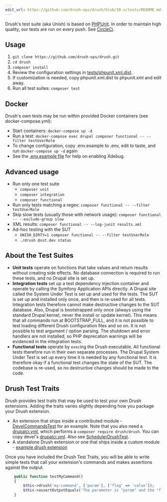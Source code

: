 ```yaml
---
edit_url: https://github.com/drush-ops/drush/blob/10.x/tests/README.md
---
```

Drush's test suite (aka Unish) is based on [PHPUnit](http://www.phpunit.de). In order to maintain
high quality, our tests are run on every push. See [CircleCi](https://circleci.com/gh/drush-ops/drush).

## Usage
1. `git clone https://github.com/drush-ops/drush.git`
1. `cd drush`
1. `composer install`
1. Review the configuration settings in [tests/phpunit.xml.dist](https://github.com/drush-ops/drush/blob/10.x/tests/phpunit.xml.dist). 
1. If customization is needed, copy phpunit.xml.dist to phpunit.xml and edit away.
1. Run all test suites: `composer test`

## Docker
Drush's own tests may be run within provided Docker containers (see docker-compose.yml):

- Start containers: `docker-compose up -d`
- Run a test: `docker-compose exec drupal composer functional -- --filter testUserRole`
- To change configuration, copy .env.example to .env, edit to taste, and run `docker-compose up -d` again
- See the [.env.example file](https://github.com/drush-ops/drush/blob/10.x/.env.example) for help on enabling Xdebug.

## Advanced usage
- Run only one test suite
    - `composer unit`
    - `composer integration`
    - `composer functional`
- Run only tests matching a regex: `composer functional -- --filter testUserRole`
- Skip slow tests (usually those with network usage): `composer functional -- --exclude-group slow`
- XML results: `composer functional -- --log-junit results.xml`
- Ad-hoc testing with the SUT
  - `UNISH_DIRTY=1 composer functional -- --filter testUserRole`
  - `./drush @sut.dev status`

## About the Test Suites
- **Unit tests** operate on functions that take values and return results without creating side effects. No database connection is required to run these tests, and no Drupal site is set up.
- **Integration tests** set up a test dependency injection container and operate by calling the Symfony Application APIs directly. A Drupal site called the System Under Test is set up and used for the tests. The SUT is set up and installed only once, and then is re-used for all tests. Integration tests therefore cannot make destructive changes to the SUT database. Also, Drupal is bootstrapped only once (always using the standard Drupal kernel, never the install or update kernel). This means that all commands run at BOOTSTRAP_FULL, and it is not possible to test loading different Drush configuration files and so on. It is not possible to test argument / option parsing. The shutdown and error handlers are not installed, so PHP deprecation warnings will be evidenced in the integration tests.
- **Functional tests** operate by `exec`ing the Drush executable. All functional tests therefore run in their own separate processes. The Drupal System Under Test is set up every time it is needed by any functional test. It is therefore okay if a functional test changes the state of the SUT. The codebase is re-used, so no destructive changes should be made to the code.

## Drush Test Traits
Drush provides test traits that may be used to test your own Drush extensions. Adding the traits varies slightly depending how you package your Drush extension.

  - An extension that ships inside a contributed module - [DevelCommandsTest](https://cgit.drupalcode.org/devel/tree/tests/src/Functional/DevelCommandsTest.php?h=8.x-2.x) for an example. Note that you also need a [drupalci.yml](https://www.drupal.org/drupalorg/docs/drupal-ci/customizing-drupalci-testing-for-projects), which performs a `composer require drush/drush`. You can copy devel's [drupalci.yml](https://cgit.drupalcode.org/devel/tree/drupalci.yml?h=8.x-2.x). Also see [SchedulerDrushTest](https://git.drupalcode.org/project/scheduler/blob/8.x-1.x/tests/src/Functional/SchedulerDrushTest.php).
  - A standalone Drush extension or one that ships inside a custom module - [example drush extension](https://github.com/drush-ops/example-drush-extension)

Once you have included the Drush Test Traits, you will be able to write simple tests that call your extension's commands and makes assertions against the output.
```php
    public function testMyCommand()
    {
        $this->drush('my:command', ['param'], ['flag' => 'value']);
        $this->assertOutputEquals('The parameter is "param" and the "flag" option is "value"');
    }
``` 
